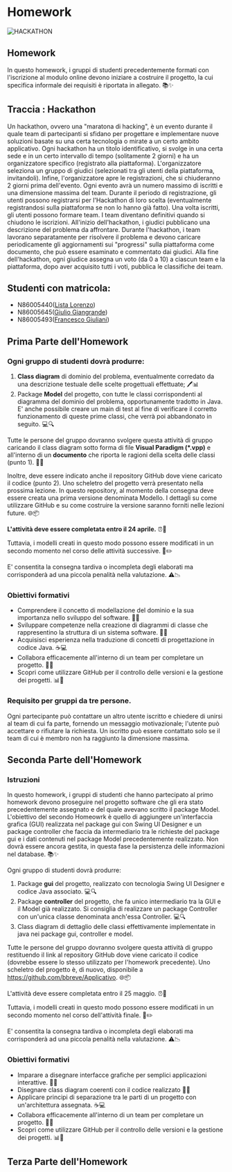 # Homework
![HACKATHON](https://blog.aevo.com.br/wp-content/uploads/2020/11/hackathon-o-que-e.jpg)

## Homework

In questo homework, i gruppi di studenti precedentemente formati con l'iscrizione al modulo online devono iniziare a costruire il progetto, la cui specifica informale dei requisiti è riportata in allegato. 📚✨

## Traccia : Hackathon

Un hackathon, ovvero una "maratona di hacking", è un evento durante il quale team di partecipanti si sfidano per progettare e implementare nuove soluzioni basate su una certa tecnologia o mirate a un certo ambito applicativo.
Ogni hackathon ha un titolo identificativo, si svolge in una certa sede e in un certo intervallo di tempo (solitamente 2 giorni) e ha un organizzatore specifico (registrato alla piattaforma). L'organizzatore seleziona un gruppo di giudici (selezionati tra gli utenti della piattaforma, invitandoli). Infine, l'organizzatore apre le registrazioni, che si chiuderanno 2 giorni prima dell'evento. Ogni evento avrà un numero massimo di iscritti e una dimensione massima del team.
Durante il periodo di registrazione, gli utenti possono registrarsi per l'Hackathon di loro scelta (eventualmente registrandosi sulla piattaforma se non lo hanno già fatto). Una volta iscritti, gli utenti possono formare team. I team diventano definitivi quando si chiudono le iscrizioni. All'inizio dell'hackathon, i giudici pubblicano una descrizione del problema da affrontare.
Durante l'hackathon, i team lavorano separatamente per risolvere il problema e devono caricare periodicamente gli aggiornamenti sui "progressi" sulla piattaforma come documento, che può essere esaminato e commentato dai giudici. Alla fine dell'hackathon, ogni giudice assegna un voto (da 0 a 10) a ciascun team e la piattaforma, dopo aver acquisito tutti i voti, pubblica le classifiche dei team.

## Studenti con matricola:
- N86005440([Lista Lorenzo](https://github.com/TheHeroesSoul))
- N86005645([Giulio Giangrande](https://github.com/imgg98))
- N86005493([Francesco Giuliani](https://github.com/elipnotic))

## Prima Parte dell'Homework
### Ogni gruppo di studenti dovrà produrre:

1. **Class diagram** di dominio del problema, eventualmente corredato da una descrizione testuale delle scelte progettuali effettuate; 🖊️📊
2. Package **Model** del progetto, con tutte le classi corrispondenti al diagramma del dominio del problema, opportunamente tradotto in Java. E' anche possibile creare un main di test al fine di verificare il corretto funzionamento di queste prime classi, che verrà poi abbandonato in seguito. 💻🔍

Tutte le persone del gruppo dovranno svolgere questa attività di gruppo caricando il class diagram sotto forma di file **Visual Paradigm (*.vpp)** e all'interno di un **documento** che riporta le ragioni della scelta delle classi (punto 1). 📁📝

Inoltre, deve essere indicato anche il repository GitHub dove viene caricato il codice (punto 2). Uno scheletro del progetto verrà presentato nella prossima lezione. In questo repository, al momento della consegna deve essere creata una prima versione denominata Modello. I dettagli su come utilizzare GitHub e su come costruire la versione saranno forniti nelle lezioni future. 🌐📦

**L'attività deve essere completata entro il 24 aprile.** ⏰📅

Tuttavia, i modelli creati in questo modo possono essere modificati in un secondo momento nel corso delle attività successive. 🔄✏️

E' consentita la consegna tardiva o incompleta degli elaborati ma corrisponderà ad una piccola penalità nella valutazione. ⚠️📉

### Obiettivi formativi
- Comprendere il concetto di modellazione del dominio e la sua importanza nello sviluppo del software. 🧠💡
- Sviluppare competenze nella creazione di diagrammi di classe che rappresentino la struttura di un sistema software. 📐📖
- Acquisisci esperienza nella traduzione di concetti di progettazione in codice Java. ☕💻
- Collabora efficacemente all'interno di un team per completare un progetto. 🤝👥
- Scopri come utilizzare GitHub per il controllo delle versioni e la gestione dei progetti. 📊🔧

### Requisito per gruppi da tre persone.
Ogni partecipante può contattare un altro utente iscritto e chiedere di unirsi al team di cui fa parte, fornendo un messaggio motivazionale; l'utente può accettare o rifiutare la richiesta. Un iscritto può essere contattato solo se il team di cui è membro non ha raggiunto la dimensione massima.

## Seconda Parte dell'Homework
### Istruzioni
In questo homework, i gruppi di studenti che hanno partecipato al primo homework devono proseguire nel progetto software che gli era stato precedentemente assegnato e del quale avevano scritto il package Model. L'obiettivo del secondo Homeowrk è quello di aggiungere un'interfaccia grafica (GUI) realizzata nel package gui con Swing UI Designer e un package controller che faccia da intermediario tra le richieste del package gui e i dati contenuti nel package Model precedentemente realizzato. Non dovrà essere ancora gestita, in questa fase la persistenza delle informazioni nel database. 📚✨

Ogni gruppo di studenti dovrà produrre:

1. Package **gui** del progetto, realizzato con tecnologia Swing UI Designer e codice Java associato. 💻🔍
2. Package **controller** del progetto, che fa unico intermediario tra la GUI e il Model già realizzato. Si consiglia di realizzare un package Controller con un'unica classe denominata anch'essa Controller. 💻🔍
3. Class diagram di dettaglio delle classi effettivamente implementate in java nei package gui, controller e model.

Tutte le persone del gruppo dovranno svolgere questa attività di gruppo restituendo il link al repository GitHub dove viene caricato il codice (dovrebbe essere lo stesso utilizzato per l'homework precedente). Uno scheletro del progetto è, di nuovo, disponibile a https://github.com/bbreve/Applicativo. 🌐📦

L'attività deve essere completata entro il 25 maggio. ⏰📅

Tuttavia, i modelli creati in questo modo possono essere modificati in un secondo momento nel corso dell'attività finale. 🔄✏️

E' consentita la consegna tardiva o incompleta degli elaborati ma corrisponderà ad una piccola penalità nella valutazione. ⚠️📉

### Obiettivi formativi
- Imparare a disegnare interfacce grafiche per semplici applicazioni interattive. 🧠💡
- Disegnare class diagram coerenti con il codice realizzato 📐📖
- Applicare principi di separazione tra le parti di un progetto con un'architettura assegnata. ☕💻
- Collabora efficacemente all'interno di un team per completare un progetto. 🤝👥
- Scopri come utilizzare GitHub per il controllo delle versioni e la gestione dei progetti. 📊🔧

## Terza Parte dell'Homework
